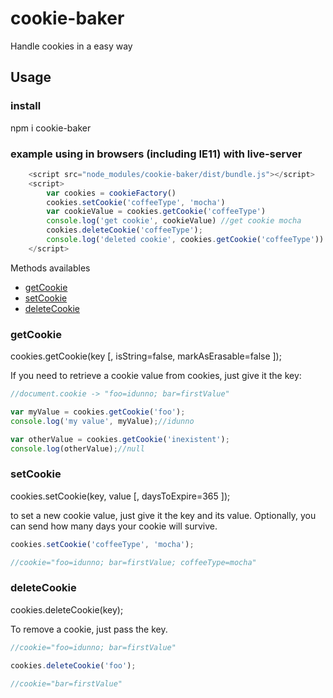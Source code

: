# cookie-baker

Handle cookies in a easy way

## Usage

### install

npm i cookie-baker

### example using in browsers (including IE11) with live-server

````javascript
    <script src="node_modules/cookie-baker/dist/bundle.js"></script>
    <script>
        var cookies = cookieFactory()
        cookies.setCookie('coffeeType', 'mocha')
        var cookieValue = cookies.getCookie('coffeeType')
        console.log('get cookie', cookieValue) //get cookie mocha
        cookies.deleteCookie('coffeeType');
        console.log('deleted cookie', cookies.getCookie('coffeeType')) //deleted cookie null
    </script>
````

Methods availables
- [getCookie](#getcookie)
- [setCookie](#setcookie)
- [deleteCookie](#deletecookie)


### getCookie

cookies.getCookie(key [, isString=false, markAsErasable=false ]);

If you need to retrieve a cookie value from cookies, just give it the key:

````javascript
//document.cookie -> "foo=idunno; bar=firstValue"

var myValue = cookies.getCookie('foo');
console.log('my value', myValue);//idunno

var otherValue = cookies.getCookie('inexistent');
console.log(otherValue);//null
````

### setCookie

cookies.setCookie(key, value [, daysToExpire=365 ]);

to set a new cookie value, just give it the key and its value. Optionally, you can send how many days your cookie will survive.

````javascript
cookies.setCookie('coffeeType', 'mocha');

//cookie="foo=idunno; bar=firstValue; coffeeType=mocha"
````


### deleteCookie

cookies.deleteCookie(key);

To remove a cookie, just pass the key.

````javascript
//cookie="foo=idunno; bar=firstValue"

cookies.deleteCookie('foo');

//cookie="bar=firstValue"
````